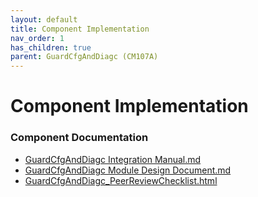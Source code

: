 ```yaml
---
layout: default
title: Component Implementation
nav_order: 1
has_children: true
parent: GuardCfgAndDiagc (CM107A)
---
```

# Component Implementation
### Component Documentation

- [GuardCfgAndDiagc Integration Manual.md](doc/GuardCfgAndDiagc%20Integration%20Manual.md)
- [GuardCfgAndDiagc Module Design Document.md](doc/GuardCfgAndDiagc%20Module%20Design%20Document.md)
- [GuardCfgAndDiagc_PeerReviewChecklist.html](doc/GuardCfgAndDiagc_PeerReviewChecklist.html)

